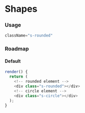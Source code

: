 # Shapes

### Usage

```js
className="s-rounded"
```

### Roadmap

#### Default

```js
render() {
  return (
    <!-- rounded element -->
    <div class="s-rounded"></div>
    <!-- circle element -->
    <div class="s-circle"></div>
  );
}
```
